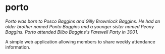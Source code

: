 # porto

*_Porto_ was born to Posco Baggins and Gilly Brownlock Baggins. He had an older
brother named Ponto Baggins and a younger sister named Peony Baggins. _Porto_
attended Bilbo Baggins's Farewell Party in 3001.*

A simple web application allowing members to share weekly attendance
information.
